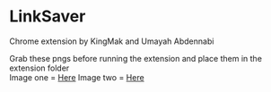 # LinkSaver
Chrome extension by KingMak and Umayah Abdennabi <br>

Grab these pngs before running the extension and place them in the extension folder <br>
Image one = [Here](https://40.media.tumblr.com/a3acdc969dd24d825635eb15a1fba2c4/tumblr_now0wq3EMQ1uwa3g1o2_75sq.png)
Image two = [Here](https://41.media.tumblr.com/5c819a06f35fe7ea0a1b8a42a48d6492/tumblr_now0wq3EMQ1uwa3g1o1_250.png)






